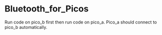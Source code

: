 # Bluetooth_for_Picos

Run code on pico_b first then run code on pico_a. Pico_a should connect to pico_b automatically. 
